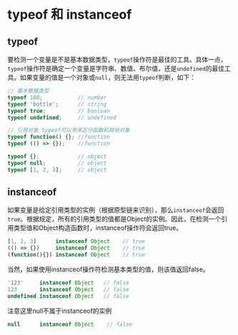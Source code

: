 # typeof 和 instanceof

## typeof

要检测一个变量是不是基本数据类型，`typeof`操作符是最佳的工具。具体一点，`typeof`操作符是确定一个变量是字符串、数值、布尔值，还是`undefined`的最佳工具。如果变量的值是一个对象或`null`，则无法用`typeof`判断，如下：

```js
// 基本数据类型
typeof 100;           // number
typeof 'bottle';      // string
typeof true;          // boolean
typeof undefined;     // undefined

// 引用对象 typeof可以用来区分函数和其他对象
typeof function() {}; //function
typeof (() => {});    //function

typeof {};            // object
typeof null;          // object
typeof [1, 2, 3];     // object
```

## instanceof

如果变量是给定引用类型的实例（根据原型链来识别），那么`instanceof`会返回`true`。根据规定，所有的引用类型的值都是Object的实例。因此，在检测一个引用类型值和Object构造函数时，instanceof操作符会返回true。
```js
[1, 2, 3]      instanceof Object    // true
(() => {})     instanceof Object    // true
(function(){}) instanceof Object    // true

```
当然，如果使用instanceof操作符检测基本类型的值，则该值返回false。
```js
'123'     instanceof Object   // false
123       instanceof Object   // false
undefined instanceof Object   // false
```
注意这里null不属于instanceof的实例
```js
null      instanceof Object    // false
```